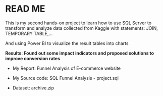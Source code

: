 # READ ME

This is my second hands-on project to learn how to use SQL Server to transform and analyze data collected from Kaggle with statements: JOIN, TEMPORARY TABLE,...

And using Power BI to visualize the result tables into charts 

**Results: Found out some impact indicators and proposed solutions to improve conversion rates**

- My Report: Funnel Analysis of E-commerce website

- My Source code: SQL Funnel Analysis - project.sql

- Dataset: archive.zip
